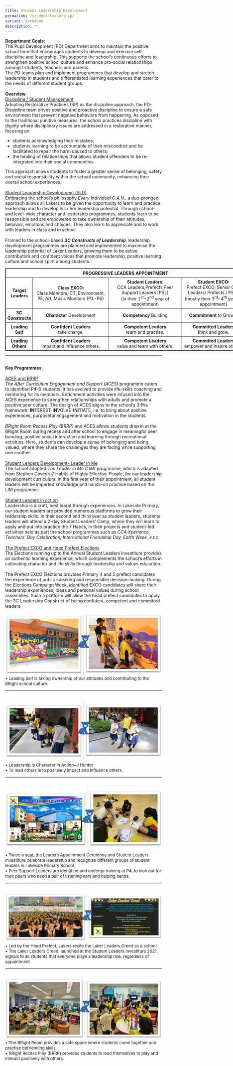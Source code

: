 ```yaml
---
title: Student Leadership Development
permalink: /student-leadership/
variant: markdown
description: ""
---
```

<b>Department Goals:</b>
<br>
The Pupil Development (PD) Department aims to maintain the positive school tone that encourages students to develop and exercise self-discipline and leadership. This supports the school’s continuous efforts to strengthen positive school culture and enhance pro-social relationships amongst students, teachers and parents.<br>
The PD teams plan and implement programmes that develop and stretch leadership in students and differentiated learning experiences that cater to the needs of different student groups.<br><br>
<b>Overview</b>
<br>
<u>Discipline / Student Management</u> <br>
Adopting Restorative Practices (RP) as the discipline approach, the PD-Discipline team drives positive and proactive discipline to ensure a safe environment that prevent negative behaviors from happening. As opposed to the traditional punitive measures, the school practices discipline with dignity where disciplinary issues are addressed in a restorative manner, focusing on 
<ul>
<li>students acknowledging their mistakes; </li>
<li>students learning to be accountable of their misconduct and be facilitated to repair the harm caused to others;</li>
<li>the healing of relationships that allows student offenders to be re-integrated into their social communities. </li></ul>
This approach allows students to foster a greater sense of belonging, safety and social responsibility within the school community, enhancing their overall school experiences. <br><br>
<u>Student Leadership Development (SLD)</u><br>
Embracing the school’s philosophy <i>Every Individual C.A.N.</i>, a duo-pronged approach allows all Lakers to be given the opportunity to learn and practice leadership and to develop his / her leadership potential.  Through school- and level-wide character and leadership programmes, students learn to be responsible and are empowered to take ownership of their attitudes, behavior, emotions and choices. They also learn to appreciate and to work with leaders in class and in school.
<br><br>
Framed to the school-based <b><i>3C Constructs of Leadership</i></b>, leadership development programmes are planned and implemented to maximise the leadership potential of Laker Leaders, growing them to be active contributors and confident voices that promote leadership, positive learning culture and school spirit among students.
<br>
<table style="border: 1px solid rgb(42, 42, 42); width: 773px;">
<tbody class="" style="margin: 0px; outline: 0px; padding: 0px;">
<tr>
<td colspan="4" style="margin: 0px; outline: 0px; padding: 5px; text-align: center; border: 1px solid rgb(42, 42, 42);"><b>PROGRESSIVE LEADERS APPOINTMENT</b><br style="margin: 0px; outline: 0px; padding: 0px;"></td>
</tr>
<tr>
<td style="margin: 0px; outline: 0px; padding: 5px; text-align: center; border: 1px solid rgb(42, 42, 42);"><b>Target<br style="margin: 0px; outline: 0px; padding: 0px;">Leaders</b></td>
<td style="margin: 0px; outline: 0px; padding: 5px; text-align: center; border: 1px solid rgb(42, 42, 42);"><b>Class EXCO:</b><br>Class Monitors,ICT, Environment, PE, Art, Music Monitors  (P1-P6)
</td>
<td style="margin: 0px; outline: 0px; padding: 5px; text-align: center; border: 1px solid rgb(42, 42, 42);"><b>Student Leaders:</b><br>CCA Leaders,Prefects,Peer Support Leaders (PSL)<br>(in their 1<sup style="margin: 0px; outline: 0px; padding: 0px;">st</sup>-2<sup style="margin: 0px; outline: 0px; padding: 0px;">nd</sup><span>&nbsp;</span>year of appointment)</td>
<td style="margin: 0px; outline: 0px; padding: 5px; text-align: center; border: 1px solid rgb(42, 42, 42);"><b>Student EXCO:</b><br>Prefect EXCO;
Senior CCA Leaders/ Prefects / PSL /<br>(mostly their 3<sup style="margin: 0px; outline: 0px; padding: 0px;">rd</sup>-4<sup style="margin: 0px; outline: 0px; padding: 0px;">th</sup><span>&nbsp;</span>year of appointment)<br style="margin: 0px; outline: 0px; padding: 0px;"></td>
</tr>
<tr style="margin: 0px; outline: 0px; padding: 0px;">
<td style="margin: 0px; outline: 0px; padding: 5px; text-align: center; border: 1px solid rgb(42, 42, 42);"><b>3C<br style="margin: 0px; outline: 0px; padding: 0px;">Constructs</b></td>
<td style="margin: 0px; outline: 0px; padding: 5px; text-align: center; border: 1px solid rgb(42, 42, 42);"><b>Character</b> Development</td>
<td style="margin: 0px; outline: 0px; padding: 5px; text-align: center; border: 1px solid rgb(42, 42, 42);"><b style="margin: 0px; outline: 0px; padding: 0px;">Competency</b> Building</td>
<td style="margin: 0px; outline: 0px; padding: 5px; text-align: center; border: 1px solid rgb(42, 42, 42);"><b>Commitment</b> to Growth</td></tr><tr style="margin: 0px; outline: 0px; padding: 0px;">
<td style="margin: 0px; outline: 0px; padding: 5px; text-align: center; border: 1px solid rgb(42, 42, 42);"><b>Leading<br style="margin: 0px; outline: 0px; padding: 0px;">Self</b></td><td style="margin: 0px; outline: 0px; padding: 5px; text-align: center; border: 1px solid rgb(42, 42, 42);"><b>Confident Leaders<br style="margin: 0px; outline: 0px; padding: 0px;"></b>take charge.</td>
<td style="margin: 0px; outline: 0px; padding: 5px; text-align: center; border: 1px solid rgb(42, 42, 42);"><b>Competent Leaders<br style="margin: 0px; outline: 0px; padding: 0px;"></b>learn and practise.</td>
<td style="margin: 0px; outline: 0px; padding: 5px; text-align: center; border: 1px solid rgb(42, 42, 42);"><b>Committed Leaders<br style="margin: 0px; outline: 0px; padding: 0px;"></b>think and grow.</td>
</tr>
<tr>
<td style="margin: 0px; outline: 0px; padding: 5px; text-align: center; border: 1px solid rgb(42, 42, 42);"><b>Leading<br style="margin: 0px; outline: 0px; padding: 0px;">Others</b></td>
<td style="margin: 0px; outline: 0px; padding: 5px; text-align: center; border: 1px solid rgb(42, 42, 42);"><b>Confident Leaders<br style="margin: 0px; outline: 0px; padding: 0px;"></b>Impact and influence others.</td>
<td style="margin: 0px; outline: 0px; padding: 5px; text-align: center; border: 1px solid rgb(42, 42, 42);"><b>Competent Leaders<br style="margin: 0px; outline: 0px; padding: 0px;"></b>value and team with others.</td>
<td style="margin: 0px; outline: 0px; padding: 5px; text-align: center; border: 1px solid rgb(42, 42, 42);"><b>Committed Leaders<br style="margin: 0px; outline: 0px; padding: 0px;"></b>empower and inspire others.</td>
</tr>
</tbody>
</table>
<hr><br>
<b>Key Programmes:</b>
<br><br>
<u>ACES and BRRP</u><br>
<i>The After Curriculum Engagement and Support (ACES)</i> programme caters to identified P4-6 students. It has evolved to provide life-skills coaching and mentoring for its members. Enrichment activities were infused into the ACES experience to strengthen relationships with adults and promote a positive peer culture. The design of ACES aligns to the school’s 3-INs framework: <b>IN</b>TEREST-<b>IN</b>VOLVE-<b>IN</b>ITIATE, i.e. to bring about positive experiences, purposeful engagement and motivation in the students. 
<br><br>
<i>BRight Room Recess Play (BRRP)</i> and ACES allows students drop in at the BRight Room during recess and after school to engage in meaningful peer bonding, positive social interaction and learning through recreational activities. Here, students can develop a sense of belonging and being valued; where they share the challenges they are facing while supporting one another. 
<br><br>
<u>Student Leaders Development- Leader in Me</u><br>
The school adopted <i>The Leader in Me (LIM)</i> programme, which is adapted from Stephen Covey’s 7 Habits of Highly Effective People, for our leadership development curriculum. In the first year of their appointment, all student leaders will be imparted knowledge and hands-on practice based on the LIM programme.
<br><br>
<u>Student Leaders in action</u><br>
Leadership is a craft, best learnt through experiences. In Lakeside Primary, our student leaders are provided numerous platforms to grow their leadership skills.
In their second and third year as student leaders, students leaders will attend a 2-day Student Leaders’ Camp, where they will learn to apply and put into practice the 7 Habits, in their projects and student-led activities held as part the school programmes such as <i>CCA Xperience, Teachers’ Day Celebration, International Friendship Day, Earth Week, e.t.c</i>.
<br><br>
<u>The Prefect EXCO and Head Prefect Elections</u><br>
The Elections running up to the Annual Student Leaders Investiture provides an authentic learning experience, which complements the school’s efforts in cultivating character and life skills through leadership and values education.
<br><br>
The Prefect EXCO Elections provides Primary 4 and 5 prefect candidates the experience of public speaking and responsible decision-making. During the Elections Campaign Week, identified EXCO candidates will share their leadership experiences, ideas and personal values during school assemblies. Such a platform will allow the head prefect candidates to apply the 3C Leadership Construct of being confident, competent and committed leaders.
<br><br>
<img src="/images/Department/09PD/PD1.png">
<br>
<span style="font-size:10pt;">
<span style="color:blue;">•</span> Leading Self is taking ownership of our attitudes and contributing to the BRight school culture.</span>
<hr><br>
<img src="/images/Department/09PD/PD2.png">
<br>
<span style="font-size:10pt;">
<span style="color:blue;">•</span> Leadership is Character in Action~J Hunter   <br><span style="color:blue;">•</span> To lead others is to positively impact and influence others.</span>
<hr><br>
<img src="/images/Department/09PD/PD3.png">
<br>
<span style="font-size:10pt;">
<span style="color:blue;">•</span> Twice a year, the Leaders Appointment Ceremony and Student Leaders Investiture celebrate leadership and recognize different groups of student leaders in Lakeside Primary School.    <br><span style="color:blue;">•</span> Peer Support Leaders are identified and undergo training at  P4, to look out for their peers who need a pair of listening ears and helping hands.</span>
<hr><br>
<img src="/images/Department/09PD/PD4.png">
<br>
<span style="font-size:10pt;">
<span style="color:blue;">•</span> Led by the Head Prefect, Lakers recite the Laker Leaders Creed as a school.  <br><span style="color:blue;">•</span> The Laker Leaders Creed, launched at the Student Leaders Investiture 2021, signals to all students that everyone plays a leadership role, regardless of appointment</span>
<hr><br>
<img src="/images/Department/09PD/PD5.png">
<br>
<span style="font-size:10pt;">
<span style="color:blue;">•</span> The BRight Room provides a safe space where students come together and practise befriending skills.   <br><span style="color:blue;">•</span> BRight Recess Play (BRRP) provides students to lead themselves to play and interact positively with others.</span>